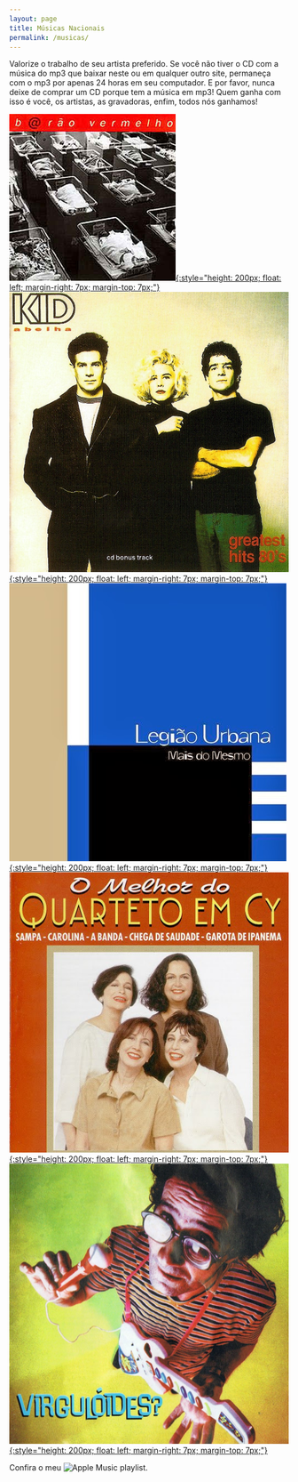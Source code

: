 ```yaml
---
layout: page
title: Músicas Nacionais
permalink: /musicas/
---
```


Valorize o trabalho de seu artista preferido. Se você não tiver o CD com a música do mp3 que baixar neste ou em qualquer outro site, permaneça com o mp3 por apenas 24 horas em seu computador. E por favor, nunca deixe de comprar um CD porque tem a música em mp3! Quem ganha com isso é você, os artistas, as gravadoras, enfim, todos nós ganhamos!

[![Barão Vermelho - Álbum (1996)](/musicas/capas/baraovermelho-1996-album.jpg){:style="height: 200px; float: left; margin-right: 7px; margin-top: 7px;"}](/musicas/baraovermelho-1996-album.html)
[![Kid Abelha - Greatest Hits (1990)](/musicas/capas/kidabelha-1990-greatesthits.jpg){:style="height: 200px; float: left; margin-right: 7px; margin-top: 7px;"}](/musicas/kidabelha-1990-greatesthits.html)
[![Legião Urbana - Mais do Mesmo (1998)](/musicas/capas/legiaourbana-1998-maisdomesmo.jpg){:style="height: 200px; float: left; margin-right: 7px; margin-top: 7px;"}](/musicas/legiaourbana-1998-maisdomesmo.html)
[![Quarteto em Cy - O Melhor do Quarteto em Cy (1996)](/musicas/capas/quartetoemcy-1996-omelhor.jpg){:style="height: 200px; float: left; margin-right: 7px; margin-top: 7px;"}](/musicas/quartetoemcy-1996-omelhor.html)
[![Virgulóides - Virgulóides? (1997)](/musicas/capas/virguloides-1997-virguloides.jpg){:style="height: 200px; float: left; margin-right: 7px; margin-top: 7px;"}](/musicas/virguloides-1997-virguloides.html)

Confira o meu ![Apple Music playlist](https://itunes.apple.com/ru/playlist/br-music/pl.u-r2yBDy2uRLq3x6). 